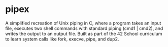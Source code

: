 # pipex
A simplified recreation of Unix piping in C, where a program takes an input file, executes two shell commands with standard piping (cmd1 | cmd2), and writes the output to an output file. Built as part of the 42 School curriculum to learn system calls like fork, execve, pipe, and dup2.
